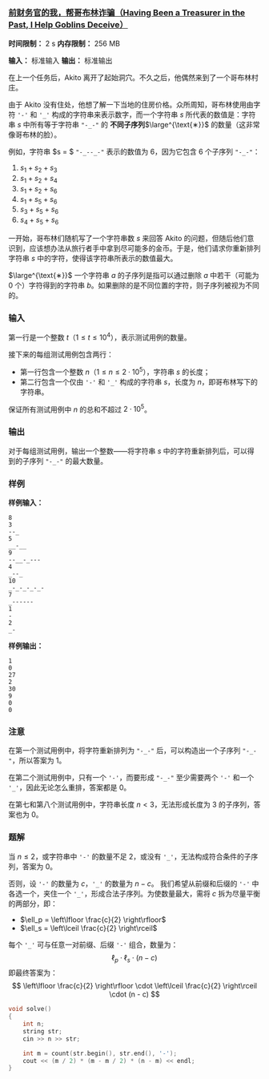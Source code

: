 ### [前财务官的我，帮哥布林诈骗（Having Been a Treasurer in the Past, I Help Goblins Deceive）](https://codeforces.com/problemset/problem/2072/B)

**时间限制：** 2 s
**内存限制：** 256 MB

**输入：** 标准输入
**输出：** 标准输出



在上一个任务后，Akito 离开了起始洞穴。不久之后，他偶然来到了一个哥布林村庄。

由于 Akito 没有住处，他想了解一下当地的住房价格。众所周知，哥布林使用由字符 `'-'` 和 `'_'` 构成的字符串来表示数字，而一个字符串 $s$ 所代表的数值是：字符串 $s$ 中所有等于字符串 `"-_-"` 的 **不同子序列**$\large^{\text{∗}}$ 的数量（这非常像哥布林的脸）。

例如，字符串 $s = $ `"-_--_-"` 表示的数值为 $6$，因为它包含 $6$ 个子序列 `"-_-"`：

1. $s_1 + s_2 + s_3$
2. $s_1 + s_2 + s_4$
3. $s_1 + s_2 + s_6$
4. $s_1 + s_5 + s_6$
5. $s_3 + s_5 + s_6$
6. $s_4 + s_5 + s_6$

一开始，哥布林们随机写了一个字符串数 $s$ 来回答 Akito 的问题，但随后他们意识到，应该想办法从旅行者手中拿到尽可能多的金币。于是，他们请求你重新排列字符串 $s$ 中的字符，使得该字符串所表示的数值最大。



$\large^{\text{∗}}$ 一个字符串 $a$ 的子序列是指可以通过删除 $a$ 中若干（可能为 $0$ 个）字符得到的字符串 $b$。如果删除的是不同位置的字符，则子序列被视为不同的。







### 输入

第一行是一个整数 $t$（$1 \le t \le 10^4$），表示测试用例的数量。

接下来的每组测试用例包含两行：

* 第一行包含一个整数 $n$（$1 \le n \le 2 \cdot 10^5$），字符串 $s$ 的长度；
* 第二行包含一个仅由 `'-'` 和 `'_'` 构成的字符串 $s$，长度为 $n$，即哥布林写下的字符串。

保证所有测试用例中 $n$ 的总和不超过 $2 \cdot 10^5$。





### 输出

对于每组测试用例，输出一个整数——将字符串 $s$ 中的字符重新排列后，可以得到的子序列 `"-_-"` 的最大数量。





### 样例

**样例输入：**

```
8
3
--_
5
__-__
9
--__-_---
4
_--_
10
_-_-_-_-_-
7
_------
1
-
2
_-
```



**样例输出：**

```
1
0
27
2
30
9
0
0
```





### 注意

在第一个测试用例中，将字符重新排列为 `"-_-"` 后，可以构造出一个子序列 `"-_-"`，所以答案为 $1$。

在第二个测试用例中，只有一个 `'-'`，而要形成 `"-_-"` 至少需要两个 `'-'` 和一个 `'_'`，因此无论怎么重排，答案都是 $0$。

在第七和第八个测试用例中，字符串长度 $n < 3$，无法形成长度为 $3$ 的子序列，答案也为 $0$。





### 题解

当 $n \le 2$，或字符串中 `'-'` 的数量不足 2，或没有 `'_'`，无法构成符合条件的子序列，答案为 $0$。

否则，设 `'-'` 的数量为 $c$，`'_'` 的数量为 $n - c$。
 我们希望从前缀和后缀的 `'-'` 中各选一个，夹住一个 `'_'`，形成合法子序列。为使数量最大，需将 $c$ 拆为尽量平衡的两部分，即：

- $\ell_p = \left\lfloor \frac{c}{2} \right\rfloor$
- $\ell_s = \left\lceil \frac{c}{2} \right\rceil$

每个 `'_'` 可与任意一对前缀、后缀 `'-'` 组合，数量为：
$$
\ell_p \cdot \ell_s \cdot (n - c)
$$
即最终答案为：
$$
\left\lfloor \frac{c}{2} \right\rfloor \cdot \left\lceil \frac{c}{2} \right\rceil \cdot (n - c)
$$




```cpp
void solve()
{
    int n;
    string str;
    cin >> n >> str;

    int m = count(str.begin(), str.end(), '-');
    cout << (m / 2) * (m - m / 2) * (n - m) << endl;
}
```
